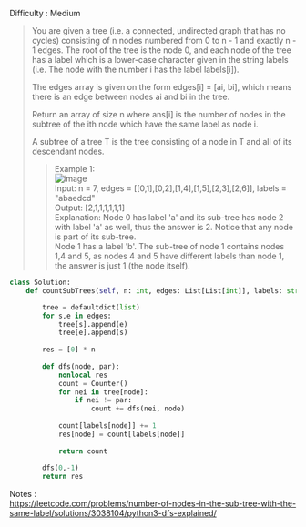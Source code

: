 Difficulty : Medium 

>You are given a tree (i.e. a connected, undirected graph that has no cycles) consisting of n nodes numbered from 0 to n - 1 and exactly n - 1 edges. The root of the tree is the node 0, and each node of the tree has a label which is a lower-case character given in the string labels (i.e. The node with the number i has the label labels[i]).
>
>The edges array is given on the form edges[i] = [ai, bi], which means there is an edge between nodes ai and bi in the tree.
>
>Return an array of size n where ans[i] is the number of nodes in the subtree of the ith node which have the same label as node i.
>
>A subtree of a tree T is the tree consisting of a node in T and all of its descendant nodes.
>>Example 1:  
>>![image](https://user-images.githubusercontent.com/59885206/212047244-7b1262e3-f035-4816-8ef0-8b13539139f5.png)  
>>Input: n = 7, edges = [[0,1],[0,2],[1,4],[1,5],[2,3],[2,6]], labels = "abaedcd"  
>>Output: [2,1,1,1,1,1,1]  
>>Explanation: Node 0 has label 'a' and its sub-tree has node 2 with label 'a' as well, thus the answer is 2. Notice that any node is part of its sub-tree.  
>>Node 1 has a label 'b'. The sub-tree of node 1 contains nodes 1,4 and 5, as nodes 4 and 5 have different labels than node 1, the answer is just 1 (the node itself).  

```python 
class Solution:
    def countSubTrees(self, n: int, edges: List[List[int]], labels: str) -> List[int]:

        tree = defaultdict(list)
        for s,e in edges:
            tree[s].append(e)
            tree[e].append(s)
        
        res = [0] * n
        
        def dfs(node, par):
            nonlocal res
            count = Counter()
            for nei in tree[node]:
                if nei != par:
                    count += dfs(nei, node)
            
            count[labels[node]] += 1
            res[node] = count[labels[node]]
            
            return count
        
        dfs(0,-1)
        return res
```

Notes :  
https://leetcode.com/problems/number-of-nodes-in-the-sub-tree-with-the-same-label/solutions/3038104/python3-dfs-explained/

